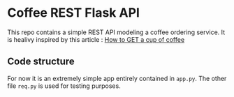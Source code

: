 # Coffee REST Flask API

This repo contains a simple REST API modeling a coffee ordering service. 
It is healivy inspired by this article : [How to GET a cup of coffee](https://www.infoq.com/articles/webber-rest-workflow)

## Code structure

For now it is an extremely simple app entirely contained in `app.py`. The other file `req.py` is used for testing purposes. 

